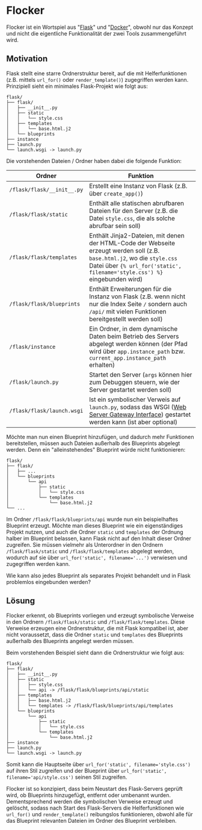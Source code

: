 # Flocker

Flocker ist ein Wortspiel aus "[Flask](http://flask.palletsprojects.com)" und "[Docker](https://www.docker.com)", obwohl nur das Konzept und nicht die eigentliche Funktionalität der zwei Tools zusammengeführt wird.

## Motivation

Flask stellt eine starre Ordnerstruktur bereit, auf die mit Helferfunktionen (z.B. mittels `url_for()` oder `render_template()`) zugegriffen werden kann. Prinzipiell sieht ein minimales Flask-Projekt wie folgt aus:

```
flask/
├── flask/
│   ├── __init__.py
│   ├── static
│   │   └── style.css
│   ├── templates
│   │   └── base.html.j2
│   └── blueprints
├── instance
├── launch.py
└── launch.wsgi -> launch.py
```

Die vorstehenden Dateien / Ordner haben dabei die folgende Funktion:

| Ordner | Funktion |
| --- | --- |
| `/flask/flask/__init__.py` | Erstellt eine Instanz von Flask (z.B. über `create_app()`) |
| `/flask/flask/static` | Enthält alle statischen abrufbaren Dateien für den Server (z.B. die Datei `style.css`, die als solche abrufbar sein soll) |
| `/flask/flask/templates` | Enthält Jinja2-Dateien, mit denen der HTML-Code der Webseite erzeugt werden soll (z.B. `base.html.j2`, wo die `style.css` Datei über `{% url_for('static', filename='style.css') %}` eingebunden wird) |
| `/flask/flask/blueprints` | Enthält Erweiterungen für die Instanz von Flask (z.B. wenn nicht nur die Index Seite `/` sondern auch `/api/` mit vielen Funktionen bereitgestellt werden soll) |
| `/flask/instance` | Ein Ordner, in dem dynamische Daten beim Betrieb des Servers abgelegt werden können (der Pfad wird über `app.instance_path` bzw. `current_app.instance_path` erhalten) |
| `/flask/launch.py` | Startet den Server (`args` können hier zum Debuggen steuern, wie der Server gestartet werden soll) |
| `/flask/flask/launch.wsgi` | Ist ein symbolischer Verweis auf `launch.py`, sodass das WSGI ([Web Server Gateway Interface](https://de.wikipedia.org/wiki/Web_Server_Gateway_Interface)) gestartet werden kann (ist aber optional) |

Möchte man nun einen Blueprint hinzufügen, und dadurch mehr Funktionen bereitstellen, müssen auch Dateien außerhalb des Blueprints abgelegt werden. Denn ein "alleinstehendes" Blueprint würde nicht funktionieren:

```
flask/
├── flask/
│   ├── ...
│   └── blueprints
│       └── api
│           ├── static
│           │   └── style.css
│           └── templates
│               └── base.html.j2
└── ...
```

Im Ordner `/flask/flask/blueprints/api` wurde nun ein beispielhaftes Blueprint erzeugt. Möchte man dieses Blueprint wie ein eigenständiges Projekt nutzen, und auch die Ordner `static` und `templates` der Ordnung halber im Blueprint belassen, kann Flask nicht auf den Inhalt dieser Ordner zugreifen. Sie müssen vielmehr als Unterordner in den Ordnern `/flask/flask/static` und `/flask/flask/templates` abgelegt werden, wodurch auf sie über `url_for('static', filename='...')` verwiesen und zugegriffen werden kann.

Wie kann also jedes Blueprint als separates Projekt behandelt und in Flask problemlos eingebunden werden?

## Lösung

Flocker erkennt, ob Blueprints vorliegen und erzeugt symbolische Verweise in den Ordnern `/flask/flask/static` und `/flask/flask/templates`. Diese Verweise erzeugen eine Ordnerstruktur, die mit Flask kompatibel ist, aber nicht voraussetzt, dass die Ordner `static` und `templates` des Blueprints außerhalb des Blueprints angelegt werden müssen.

Beim vorstehenden Beispiel sieht dann die Ordnerstruktur wie folgt aus:

```
flask/
├── flask/
│   ├── __init__.py
│   ├── static
│   │   ├── style.css
│   │   └── api -> /flask/flask/blueprints/api/static
│   ├── templates
│   │   ├── base.html.j2
│   │   └── templates -> /flask/flask/blueprints/api/templates
│   └── blueprints
│       └── api
│           ├── static
│           │   └── style.css
│           └── templates
│               └── base.html.j2
├── instance
├── launch.py
└── launch.wsgi -> launch.py
```

Somit kann die Hauptseite über `url_for('static', filename='style.css')` auf ihren Stil zugreifen und der Blueprint über `url_for('static', filename='api/style.css')` seinen Stil zugreifen.

Flocker ist so konzipiert, dass beim Neustart des Flask-Servers geprüft wird, ob Blueprints hinzugefügt, entfernt oder umbenannt wurden. Dementsprechend werden die symbolischen Verweise erzeugt und gelöscht, sodass nach Start des Flask-Servers die Helferfunktionen wie `url_for()` und `render_template()` reibungslos funktionieren, obwohl alle für das Blueprint relevanten Dateien im Ordner des Blueprint verbleiben.